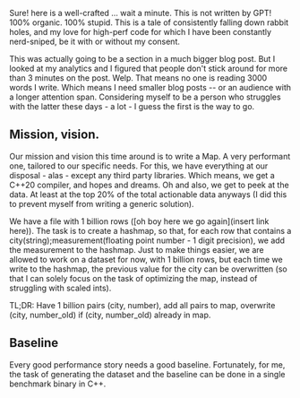 Sure! here is a well-crafted ... wait a minute. This is not written by GPT! 100% organic. 100% stupid.
This is a tale of consistently falling down rabbit holes, and my love for high-perf code for which I have
been constantly nerd-sniped, be it with or without my consent.

This was actually going to be a section in a much bigger blog post. But I looked at my analytics and I figured
that people don't stick around for more than 3 minutes on the post. Welp. That means no one is reading 3000 words I write.
Which means I need smaller blog posts -- or an audience with a longer attention span. Considering myself to be a person
who struggles with the latter these days - a lot - I guess the first is the way to go.

## Mission, vision.

Our mission and vision this time around is to write a Map. A very performant one, tailored to our specific needs. For this,
we have everything at our disposal - alas - except any third party libraries. Which means, we get a C++20 compiler, and
hopes and dreams. Oh and also, we get to peek at the data. At least at the top 20% of the total actionable data anyways (I 
did this to prevent myself from writing a generic solution).

We have a file with 1 billion rows ([oh boy here we go again](insert link here)). The task is to create a hashmap, so that, for each row that contains a city(string);measurement(floating point number - 1 digit precision), we add the measurement to the hashmap. Just to make things easier, we are allowed to work on a dataset for now, with 1 billion rows, but each time we write to the hashmap, the previous value for the city can be overwritten (so that I can solely focus on the task of optimizing the map, instead of struggling with scaled ints).

TL;DR: Have 1 billion pairs (city, number), add all pairs to map, overwrite (city, number_old) if (city, number_old) already in map.

## Baseline

Every good performance story needs a good baseline. Fortunately, for me, the task of generating the dataset and the baseline can be done in a single benchmark binary in C++.
